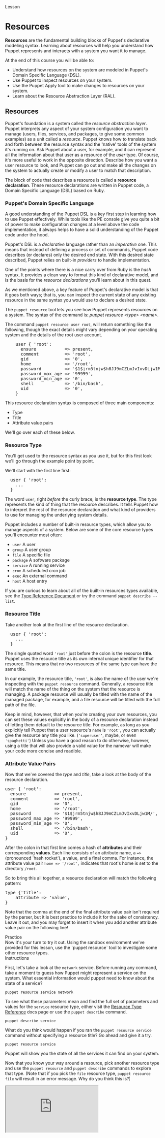 <!--
This is the template for the self-paced courses.
Put your content in between the comments that mark
out the different sections.  Text should be written
in markdown.
-->
<link rel="stylesheet" href="/static/selfpaced/selfpaced.css" markdown="1">
<script src="https://try.puppet.com/js/selfpaced.js" markdown="1"></script>
<script defer="" src="https://code.jquery.com/jquery-1.11.2.js" markdown="1"></script>
<div id="lesson" markdown="1">
<div id="instructions" markdown="1">
<div class="instruction-header" markdown="1">
<i class="fa fa-graduation-cap" markdown="1"></i>
Lesson
</div>
<div class="instruction-content" markdown="1">
<!-- Primary Text of the lesson -->
<!-------------------------------->

# Resources

**Resources** are the fundamental building blocks of Puppet's declarative
modeling syntax. Learning about resources will help you understand how Puppet
represents and interacts with a system you want it to manage.

At the end of this course you will be able to:

- Understand how resources on the system are modeled in Puppet's Domain Specific
  Language (DSL).
- Use Puppet to inspect resources on your system.
- Use the Puppet Apply tool to make changes to resources on your system.
- Learn about the Resource Abstraction Layer (RAL).

## Resources

Puppet's foundation is a system called the *resource abstraction layer*.
Puppet interprets any aspect of your system configuration you want to manage
(users, files, services, and packages, to give some common examples) as a unit
called a *resource*. Puppet knows how to translate back and forth between the
resource syntax and the 'native' tools of the system it's running on. Ask
Puppet about a user, for example, and it can represent all the information
about that user as a resource of the *user* type. Of course, it's more useful
to work in the opposite direction. Describe how you want a user resource to
look, and Puppet can go out and make all the changes on the system to actually
create or modify a user to match that description.

The block of code that describes a resource is called a **resource
declaration**.  These resource declarations are written in Puppet code, a
Domain Specific Language (DSL) based on Ruby.

### Puppet's Domain Specific Language

A good understanding of the Puppet DSL is a key first step in learning how to
use Puppet effectively. While tools like the PE console give you quite a bit of
power to make configuration changes at a level above the code implementation,
it always helps to have a solid understanding of the Puppet code under the
hood.

Puppet's DSL is a *declarative* language rather than an *imperative* one. This
means that instead of defining a process or set of commands, Puppet code
describes (or declares) only the desired end state. With this desired state
described, Puppet relies on built-in *providers* to handle implementation.

One of the points where there is a nice carry over from Ruby is the *hash*
syntax. It provides a clean way to format this kind of declarative model, and
is the basis for the *resource declarations* you'll learn about in this quest.

As we mentioned above, a key feature of Puppet's declarative model is that it
goes both ways; that is, you can inspect the current state of any existing
resource in the same syntax you would use to declare a desired state.

The `puppet resource` tool lets you see how Puppet represents resources on
a system. The syntax of the command is: *puppet resource \<type\> \<name\>*.

The command `puppet resource user root`, will return something like the
following, though the exact details might vary depending on your operating
system and the details of the root user account.

<pre>
    user { 'root':
      ensure           => present,
      comment          => 'root',
      gid              => '0',
      home             => '/root',
      password         => '$1$jrm5tnjw$h8JJ9mCZLmJvIxvDLjw1M/',
      password_max_age => '99999',
      password_min_age => '0',
      shell            => '/bin/bash',
      uid              => '0',
    }
</pre>

This resource declaration syntax is composed of three main components:

- Type
- Title
- Attribute value pairs

We'll go over each of these below.

### Resource Type

You'll get used to the resource syntax as you use it, but for this first look
we'll go through the example point by point.

We'll start with the first line first:

<pre>
  user { 'root':
    ...
  }
</pre>

The word `user`, right _before_ the curly brace, is the **resource type**.
The type represents the kind of thing that the resource describes. It tells
Puppet how to interpret the rest of the resource declaration and what kind of
providers to use for managing the underlying system details.

Puppet includes a number of built-in resource types, which allow you to manage
aspects of a system. Below are some of the core resource types you'll encounter
most often:

* `user` A user
* `group` A user group
* `file` A specific file
* `package` A software package
* `service` A running service
* `cron` A scheduled cron job
* `exec` An external command
* `host` A host entry

If you are curious to learn about all of the built-in resources types
available, see the [Type Reference
Document](http://docs.puppetlabs.com/references/latest/type.html)
or try the command `puppet describe --list`.

### Resource Title

Take another look at the first line of the resource declaration.

<pre>
  user { 'root':
    ...
  }
</pre>

The single quoted word `'root'` just before the colon is the resource
**title**.  Puppet uses the resource title as its own internal unique
identifier for that resource. This means that no two resources of the same type
can have the same title.

In our example, the resource title, `'root'`, is also the name of the user
we're inspecting with the `puppet resource` command. Generally, a resource
title will match the name of the thing on the system that the resource is
managing. A package resource will usually be titled with the name of the
managed package, for example, and a file resource will be titled with the full
path of the file.

Keep in mind, however, that when you're creating your own resources, you can
set these values explicitly in the body of a resource declaration instead of
letting them default to the resource title. For example, as long as you
explicitly tell Puppet that a user resource's `name` is `'root'`, you can
actually give the resource any title you like. (`'superuser'`, maybe, or even
`'spaghetti'`) Unless you have a good reason to do otherwise, however, using
a title that will also provide a valid value for the namevar will make your
code more concise and readible.

### Attribute Value Pairs

Now that we've covered the *type* and *title*, take a look at the body of the
resource declaration.

<pre>
user { 'root':
  ensure           => present,
  comment          => 'root',
  gid              => '0',
  home             => '/root',
  password         => '$1$jrm5tnjw$h8JJ9mCZLmJvIxvDLjw1M/',
  password_max_age => '99999',
  password_min_age => '0',
  shell            => '/bin/bash',
  uid              => '0',
}
</pre>

After the colon in that first line comes a hash of **attributes** and their
corresponding **values**. Each line consists of an attribute name, a `=>`
(pronounced 'hash rocket'), a value, and a final comma. For instance, the
attribute value pair `home => '/root',` indicates that root's home is set to the
directory `/root`.

So to bring this all together, a resource declaration will match the following
pattern:

<pre>
type {'title':
    attribute => 'value',
}
</pre>

Note that the comma at the end of the final attribute value pair isn't required
by the parser, but it is best practice to include it for the sake of
consistency. Leave it out, and you may forget to insert it when you add another
attribute value pair on the following line!

<!-- End of primary test of the lesson --> </div>
<div class="instruction-header" markdown="1">
<i class="fa fa-desktop"></i>
Practice
</div>
<div class="instruction-content" markdown="1">
<!-- High level description of the exercise. -->
<!-------------------------------------------->
Now it's your turn to try it out. Using the sandbox environment we've provided
for this lesson, use the `puppet resource` tool to investigate some other
resource types.
<!-- End of high level description. -->
</div>
<div class="instruction-header" markdown="1">
<i class="fa fa-square-check-o"></i>
Instructions
</div>
<div class="instruction-content" markdown="1">
<!-- Step by step instructions -->
<!-------------------------------->

First, let's take a look at the `network` service. Before running any command,
take a moment to guess how Puppet might represent a service on the system. What
essential information would puppet need to know about the state of a service?

    puppet resource service network

To see what these parameters mean and find the full set of parameters and
values for the `service` resource type, either visit the [Resource Type
Reference](https://docs.puppet.com/puppet/latest/type.html) docs page or use
the `puppet describe` command.

    puppet describe service

What do you think would happen if you ran the `puppet resource service` command
without specifying a resource title? Go ahead and give it a try.

    puppet resource service

Puppet will show you the state of all the services it can find on your system.

Now that you know your way around a resource, pick another resource type and
use the `puppet resource` and `puppet describe` commands to explore that type.
(Note that if you pick the `file` resource type, `puppet resource file` will
result in an error message. Why do you think this is?)

<!-- End of step by step instruction -->
</div>

<div class="instruction-header" markdown="1">
</div>


</div>
<div id="terminal" markdown="1">
  <iframe name="terminal" src="https://try.puppet.com/sandbox/"></iframe>
</div>
</div>
